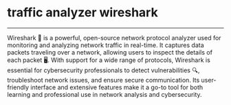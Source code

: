 # traffic analyzer wireshark


--- 


Wireshark 🦈 is a powerful, open-source network protocol analyzer used for monitoring and analyzing network traffic in real-time. It captures data packets traveling over a network, allowing users to inspect the details of each packet 🖥️. With support for a wide range of protocols, Wireshark is essential for cybersecurity professionals to detect vulnerabilities 🔍, troubleshoot network issues, and ensure secure communication. Its user-friendly interface and extensive features make it a go-to tool for both learning and professional use in network analysis and cybersecurity.







